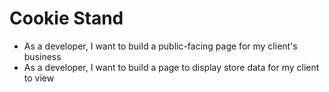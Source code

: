 # Cookie Stand
- As a developer, I want to build a public-facing page for my client's business
- As a developer, I want to build a page to display store data for my client to view